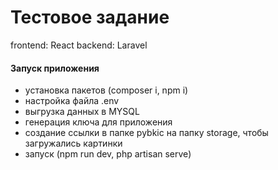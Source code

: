 # Тестовое задание

frontend: React
backend: Laravel

#### Запуск приложения
- установка пакетов (composer i, npm i)
- настройка файла .env
- выгрузка данных в MYSQL
- генерация ключа для приложения
- создание ссылки в папке pybkic на папку storage, чтобы загружались картинки
- запуск (npm run dev, php artisan serve)
